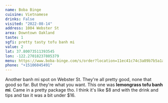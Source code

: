 ```yaml
---
name: Boba Binge
cuisine: Vietnamese
drinks: False
visited: "2022-08-14"
address: 1004 Webster St
area: Downtown Oakland
taste: 1
sgfi: pretty tasty tofu banh mi
value: 2
lat: 37.80073511393545
lon: -122.27018237805379
menu: https://www.boba-binge.com/s/order?location=11ec41c74c3a89b7b5a1ac1f6bbbcc9c#6
phone: "+15106045491"
---
```


Another banh mi spot on Webster St. They're all pretty good, none that good so far. But they're what you want. This one was **lemongrass tofu banh mi**. Came in a pretty package tho. I think it's like $8 and with the drink and tips and tax it was a bit under $16.
